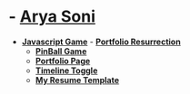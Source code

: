 
# - **[Arya Soni](http://www.aryasoni.com/)**
 
   - **[Javascript Game](http://aryasoni.com/project/game/)**
    - **[Portfolio Resurrection](http://aryasoni.com/project/Portfolio%20Resurrection/)**
     - **[PinBall Game](http://aryasoni.com/project/pinball-physics/)**
      - **[Portfolio Page](http://aryasoni.com/project/Portfolio%20Page/)**
       - **[Timeline Toggle](http://aryasoni.com/project/interactive-timeline-with-color-toggle/)**
        - **[My Resume Template](http://aryasoni.com/project/my-resume/)**
